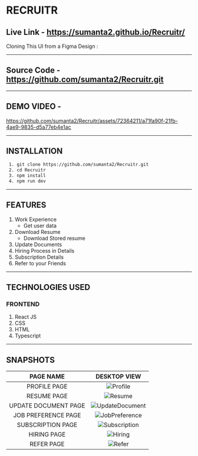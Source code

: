
# RECRUITR

## Live Link - <https://sumanta2.github.io/Recruitr/>

Cloning This UI from a Figma Design :

---

## Source Code - <https://github.com/sumanta2/Recruitr.git>

---

## DEMO VIDEO -

https://github.com/sumanta2/Recruitr/assets/72364211/a71fa90f-21fb-4ae9-9835-d5a77eb4e1ac

---

## INSTALLATION

```bash
 1. git clone https://github.com/sumanta2/Recruitr.git
 2. cd Recruitr
 3. npm install
 4. npm run dev 

```

---

## FEATURES

1. Work Experience
    - Get user data
2. Download Resume
    - Download Stored resume
3. Update Documents
4. Hiring Process in Details
5. Subscription Details
6. Refer to your Friends

---

## TECHNOLOGIES USED

### FRONTEND

1. React JS
2. CSS
3. HTML
4. Typescript

---

## SNAPSHOTS

|       PAGE NAME        |                                           DESKTOP VIEW                                                       | 
| :--------------------: | :--------------------------------------------------------------------------------------------------------:   | 
|      PROFILE PAGE      | ![Profile](https://github.com/sumanta2/Recruitr/assets/72364211/ea6bbebe-11aa-4c1a-a491-bf2f044216d8)        | 
|      RESUME PAGE       | ![Resume](https://github.com/sumanta2/Recruitr/assets/72364211/3a0aae8c-91df-46fa-9c1f-b0a42d15c17f)         | 
|  UPDATE DOCUMENT PAGE  | ![UpdateDocument](https://github.com/sumanta2/Recruitr/assets/72364211/dbe37997-4df9-42ac-87f2-f0a8f15d4f8e) | 
|   JOB PREFERENCE PAGE  | ![JobPreference](https://github.com/sumanta2/Recruitr/assets/72364211/c0fd472a-1453-41b4-b561-84ff7cc6b1ca)  | 
|    SUBSCRIPTION PAGE   | ![Subscription](https://github.com/sumanta2/Recruitr/assets/72364211/ea9a4533-f8f3-4a83-a5c8-fd4e7f88647a)   | 
|      HIRING PAGE       | ![Hiring](https://github.com/sumanta2/Recruitr/assets/72364211/10dd9c17-848b-4fb0-90cc-96fb7ed1e2ea)         | 
|      REFER PAGE        | ![Refer](https://github.com/sumanta2/Recruitr/assets/72364211/5f47cd1a-0450-45f3-9d71-968572b534ad)          |

